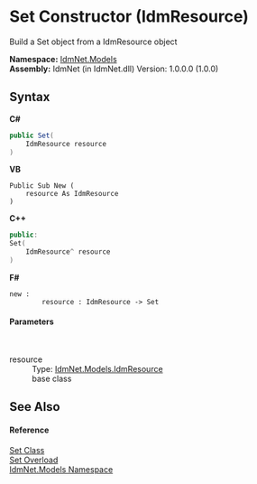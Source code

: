 # Set Constructor (IdmResource)
 

Build a Set object from a IdmResource object

**Namespace:**&nbsp;<a href="N_IdmNet_Models">IdmNet.Models</a><br />**Assembly:**&nbsp;IdmNet (in IdmNet.dll) Version: 1.0.0.0 (1.0.0)

## Syntax

**C#**<br />
``` C#
public Set(
	IdmResource resource
)
```

**VB**<br />
``` VB
Public Sub New ( 
	resource As IdmResource
)
```

**C++**<br />
``` C++
public:
Set(
	IdmResource^ resource
)
```

**F#**<br />
``` F#
new : 
        resource : IdmResource -> Set
```


#### Parameters
&nbsp;<dl><dt>resource</dt><dd>Type: <a href="T_IdmNet_Models_IdmResource">IdmNet.Models.IdmResource</a><br />base class</dd></dl>

## See Also


#### Reference
<a href="T_IdmNet_Models_Set">Set Class</a><br /><a href="Overload_IdmNet_Models_Set__ctor">Set Overload</a><br /><a href="N_IdmNet_Models">IdmNet.Models Namespace</a><br />